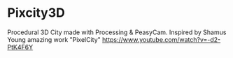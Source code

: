 # Pixcity3D
Procedural 3D City made with Processing & PeasyCam. Inspired by Shamus Young amazing work "PixelCity" https://www.youtube.com/watch?v=-d2-PtK4F6Y
